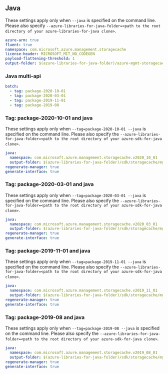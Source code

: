 ## Java

These settings apply only when `--java` is specified on the command line.
Please also specify `--azure-libraries-for-java-folder=<path to the root directory of your azure-libraries-for-java clone>`.

``` yaml $(java)
azure-arm: true
fluent: true
namespace: com.microsoft.azure.management.storagecache
license-header: MICROSOFT_MIT_NO_CODEGEN
payload-flattening-threshold: 1
output-folder: $(azure-libraries-for-java-folder)/azure-mgmt-storagecache
```

### Java multi-api

``` yaml $(java) && $(multiapi)
batch:
  - tag: package-2020-10-01
  - tag: package-2020-03-01
  - tag: package-2019-11-01
  - tag: package-2019-08
```

### Tag: package-2020-10-01 and java

These settings apply only when `--tag=package-2020-10-01 --java` is specified on the command line.
Please also specify the `--azure-libraries-for-java-folder=<path to the root directory of your azure-sdk-for-java clone>`.

``` yaml $(tag) == 'package-2020-10-01' && $(java) && $(multiapi)
java:
  namespace: com.microsoft.azure.management.storagecache.v2020_10_01
  output-folder: $(azure-libraries-for-java-folder)/sdk/storagecache/mgmt-v2020_10_01
regenerate-manager: true
generate-interface: true
```

### Tag: package-2020-03-01 and java

These settings apply only when `--tag=package-2020-03-01 --java` is specified on the command line.
Please also specify the `--azure-libraries-for-java-folder=<path to the root directory of your azure-sdk-for-java clone>`.

``` yaml $(tag) == 'package-2020-03-01' && $(java) && $(multiapi)
java:
  namespace: com.microsoft.azure.management.storagecache.v2020_03_01
  output-folder: $(azure-libraries-for-java-folder)/sdk/storagecache/mgmt-v2020_03_01
regenerate-manager: true
generate-interface: true
```

### Tag: package-2019-11-01 and java

These settings apply only when `--tag=package-2019-11-01 --java` is specified on the command line.
Please also specify the `--azure-libraries-for-java-folder=<path to the root directory of your azure-sdk-for-java clone>`.

``` yaml $(tag) == 'package-2019-11-01' && $(java) && $(multiapi)
java:
  namespace: com.microsoft.azure.management.storagecache.v2019_11_01
  output-folder: $(azure-libraries-for-java-folder)/sdk/storagecache/mgmt-v2019_11_01
regenerate-manager: true
generate-interface: true
```

### Tag: package-2019-08 and java

These settings apply only when `--tag=package-2019-08 --java` is specified on the command line.
Please also specify the `--azure-libraries-for-java-folder=<path to the root directory of your azure-sdk-for-java clone>`.

``` yaml $(tag) == 'package-2019-08' && $(java) && $(multiapi)
java:
  namespace: com.microsoft.azure.management.storagecache.v2019_08_01
  output-folder: $(azure-libraries-for-java-folder)/sdk/storagecache/mgmt-v2019_08_01
regenerate-manager: true
generate-interface: true
```
